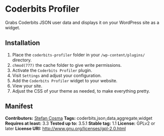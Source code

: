 Coderbits Profiler
==================

Grabs Coderbits JSON user data and displays it on your WordPress site as a widget.

Installation
-----------
1. Place the `coderbits-profiler` folder in your `/wp-content/plugins/` directory.
2. `chmod(777)` the cache folder to give write permissions.
3. Activate the `Coderbits Profiler` plugin.
4. Visit `Settings` and adjust your configuration.
5. Add the `Coderbits Profiler` widget to your website.
6. View your site.
7. Adjust the CSS of your theme as needed, to make everything pretty.

Manifest
------
**Contributors:** [Stefan Cosma](https://github.com/stefanbc)
**Tags:** coderbits,json,data,aggregate,widget 
**Requires at least:** 3.3
**Tested up to:** 3.5.1
**Stable tag:** 1.1
**License:** GPLv2 or later
**License URI:** http://www.gnu.org/licenses/gpl-2.0.html